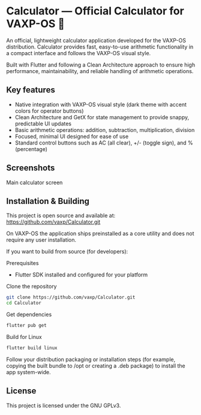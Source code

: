 # Calculator — Official Calculator for VAXP-OS 🔢

An official, lightweight calculator application developed for the VAXP-OS distribution. Calculator provides fast, easy-to-use arithmetic functionality in a compact interface and follows the VAXP-OS visual style.

Built with Flutter and following a Clean Architecture approach to ensure high performance, maintainability, and reliable handling of arithmetic operations.

## Key features

- Native integration with VAXP-OS visual style (dark theme with accent colors for operator buttons)
- Clean Architecture and GetX for state management to provide snappy, predictable UI updates
- Basic arithmetic operations: addition, subtraction, multiplication, division
- Focused, minimal UI designed for ease of use
- Standard control buttons such as AC (all clear), +/- (toggle sign), and % (percentage)

## Screenshots

Main calculator screen 

## Installation & Building

This project is open source and available at: https://github.com/vaxp/Calculator.git

On VAXP-OS the application ships preinstalled as a core utility and does not require any user installation.

If you want to build from source (for developers):

Prerequisites

- Flutter SDK installed and configured for your platform

Clone the repository

```bash
git clone https://github.com/vaxp/Calculator.git
cd Calculator
```

Get dependencies

```bash
flutter pub get
```

Build for Linux

```bash
flutter build linux
```

Follow your distribution packaging or installation steps (for example, copying the built bundle to /opt or creating a .deb package) to install the app system-wide.

## License

This project is licensed under the GNU GPLv3.
